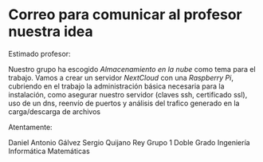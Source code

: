 # Correo para comunicar al profesor nuestra idea

Estimado profesor:

Nuestro grupo ha escogido *Almacenamiento en la nube* como tema para el trabajo. Vamos a crear un servidor *NextCloud* con una *Raspberry Pi*, cubriendo en el trabajo la administración básica necesaria para la instalación, como asegurar nuestro servidor (claves ssh, certificado ssl), uso de un dns, reenvío de puertos y análisis del trafico generado en la carga/descarga de archivos

Atentamente:

Daniel Antonio Gálvez
Sergio Quijano Rey
Grupo 1 Doble Grado Ingeniería Informática Matemáticas
